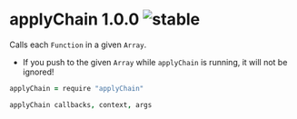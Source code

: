 
# applyChain 1.0.0 ![stable](https://img.shields.io/badge/stability-stable-4EBA0F.svg?style=flat)

Calls each `Function` in a given `Array`.

- If you push to the given `Array` while `applyChain` is running, it will not be ignored!

```coffee
applyChain = require "applyChain"

applyChain callbacks, context, args
```
